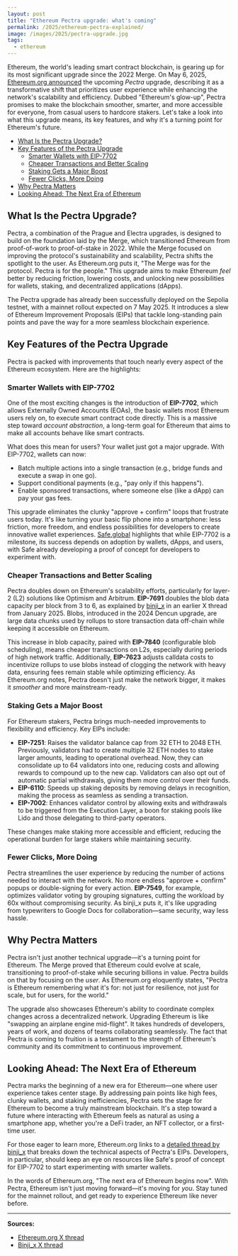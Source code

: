 ```yaml
---
layout: post
title: "Ethereum Pectra upgrade: what's coming"
permalink: /2025/ethereum-pectra-explained/
image: /images/2025/pectra-upgrade.jpg
tags:
  - ethereum
---
```


Ethereum, the world's leading smart contract blockchain, is gearing up for its
most significant upgrade since the 2022 Merge. On May 6, 2025, [Ethereum.org
announced](https://x.com/ethereum/status/1919794615827280126) the upcoming
*Pectra* upgrade, describing it as a transformative shift that prioritizes user
experience while enhancing the network's scalability and efficiency. Dubbed
"Ethereum's glow-up", Pectra promises to make the blockchain smoother, smarter,
and more accessible for everyone, from casual users to hardcore stakers. Let's
take a look into what this upgrade means, its key features, and why it's a
turning point for Ethereum's future.

* [What Is the Pectra Upgrade?](#what-is-the-pectra-upgrade)
* [Key Features of the Pectra Upgrade](#key-features-of-the-pectra-upgrade)
  * [Smarter Wallets with EIP-7702](#smarter-wallets-with-eip-7702)
  * [Cheaper Transactions and Better Scaling](#cheaper-transactions-and-better-scaling)
  * [Staking Gets a Major Boost](#staking-gets-a-major-boost)
  * [Fewer Clicks, More Doing](#fewer-clicks-more-doing)
* [Why Pectra Matters](#why-pectra-matters)
* [Looking Ahead: The Next Era of Ethereum](#looking-ahead-the-next-era-of-ethereum)

## What Is the Pectra Upgrade?

Pectra, a combination of the Prague and Electra upgrades, is designed to build
on the foundation laid by the Merge, which transitioned Ethereum from
proof-of-work to proof-of-stake in 2022. While the Merge focused on improving
the protocol's sustainability and scalability, Pectra shifts the spotlight to
the user. As Ethereum.org puts it, "The Merge was for the protocol. Pectra is
for the people." This upgrade aims to make Ethereum *feel* better by reducing
friction, lowering costs, and unlocking new possibilities for wallets, staking,
and decentralized applications (dApps).

The Pectra upgrade has already been successfully deployed on the Sepolia
testnet, with a mainnet rollout expected on 7 May 2025. It introduces a slew of
Ethereum Improvement Proposals (EIPs) that tackle long-standing pain points and
pave the way for a more seamless blockchain experience.

## Key Features of the Pectra Upgrade

Pectra is packed with improvements that touch nearly every aspect of the
Ethereum ecosystem. Here are the highlights:

### Smarter Wallets with EIP-7702

One of the most exciting changes is the introduction of **EIP-7702**, which
allows Externally Owned Accounts (EOAs), the basic wallets most Ethereum users
rely on, to execute smart contract code directly. This is a massive step toward
*account abstraction*, a long-term goal for Ethereum that aims to make all
accounts behave like smart contracts.

What does this mean for users? Your wallet just got a major upgrade. With
EIP-7702, wallets can now:

- Batch multiple actions into a single transaction (e.g., bridge funds and
  execute a swap in one go).
- Support conditional payments (e.g., "pay only if this happens").
- Enable sponsored transactions, where someone else (like a dApp) can pay your
  gas fees.

This upgrade eliminates the clunky "approve + confirm" loops that frustrate
users today. It's like turning your basic flip phone into a smartphone: less
friction, more freedom, and endless possibilities for developers to create
innovative wallet experiences. [Safe.global](https://safe.global) highlights
that while EIP-7702 is a milestone, its success depends on adoption by wallets,
dApps, and users, with Safe already developing a proof of concept for developers
to experiment with.

### Cheaper Transactions and Better Scaling

Pectra doubles down on Ethereum's scalability efforts, particularly for layer-2
(L2) solutions like Optimism and Arbitrum. **EIP-7691** doubles the blob data
capacity per block from 3 to 6, as explained by
[binji_x](https://x.com/binji_x/status/1874422557992263720) in an earlier X
thread from January 2025. Blobs, introduced in the 2024 Dencun upgrade, are
large data chunks used by rollups to store transaction data off-chain while
keeping it accessible on Ethereum.

This increase in blob capacity, paired with **EIP-7840** (configurable blob
scheduling), means cheaper transactions on L2s, especially during periods of
high network traffic. Additionally, **EIP-7623** adjusts calldata costs to
incentivize rollups to use blobs instead of clogging the network with heavy
data, ensuring fees remain stable while optimizing efficiency. As Ethereum.org
notes, Pectra doesn't just make the network bigger, it makes it *smoother* and
more mainstream-ready.

### Staking Gets a Major Boost

For Ethereum stakers, Pectra brings much-needed improvements to flexibility and
efficiency. Key EIPs include:

- **EIP-7251**: Raises the validator balance cap from 32 ETH to 2048 ETH.
  Previously, validators had to create multiple 32 ETH nodes to stake larger
  amounts, leading to operational overhead. Now, they can consolidate up to 64
  validators into one, reducing costs and allowing rewards to compound up to the
  new cap. Validators can also opt out of automatic partial withdrawals, giving
  them more control over their funds.
- **EIP-6110**: Speeds up staking deposits by removing delays in recognition,
  making the process as seamless as sending a transaction.
- **EIP-7002**: Enhances validator control by allowing exits and withdrawals to
  be triggered from the Execution Layer, a boon for staking pools like Lido and
  those delegating to third-party operators.

These changes make staking more accessible and efficient, reducing the
operational burden for large stakers while maintaining security.

### Fewer Clicks, More Doing

Pectra streamlines the user experience by reducing the number of actions needed
to interact with the network. No more endless "approve + confirm" popups or
double-signing for every action. **EIP-7549**, for example, optimizes validator
voting by grouping signatures, cutting the workload by 60x without compromising
security. As binji_x puts it, it's like upgrading from typewriters to Google
Docs for collaboration—same security, way less hassle.

## Why Pectra Matters

Pectra isn't just another technical upgrade—it's a turning point for Ethereum.
The Merge proved that Ethereum could evolve at scale, transitioning to
proof-of-stake while securing billions in value. Pectra builds on that by
focusing on the *user*. As Ethereum.org eloquently states, "Pectra is Ethereum
remembering what it's for: not just for resilience, not just for scale, but for
users, for the world."

The upgrade also showcases Ethereum's ability to coordinate complex changes
across a decentralized network. Upgrading Ethereum is like "swapping an airplane
engine mid-flight". It takes hundreds of developers, years of work, and dozens
of teams collaborating seamlessly. The fact that Pectra is coming to fruition is
a testament to the strength of Ethereum's community and its commitment to
continuous improvement.

## Looking Ahead: The Next Era of Ethereum

Pectra marks the beginning of a new era for Ethereum—one where user experience
takes center stage. By addressing pain points like high fees, clunky wallets,
and staking inefficiencies, Pectra sets the stage for Ethereum to become a truly
mainstream blockchain. It's a step toward a future where interacting with
Ethereum feels as natural as using a smartphone app, whether you're a DeFi
trader, an NFT collector, or a first-time user.

For those eager to learn more, Ethereum.org links to a [detailed thread by
binji_x](https://x.com/binji_x/status/1874422557992263720) that breaks down the
technical aspects of Pectra's EIPs. Developers, in particular, should keep an
eye on resources like Safe's proof of concept for EIP-7702 to start
experimenting with smarter wallets.

In the words of Ethereum.org, "The next era of Ethereum begins now". With
Pectra, Ethereum isn't just moving forward—it's moving for *you*. Stay tuned for
the mainnet rollout, and get ready to experience Ethereum like never before.

---

**Sources:**

- [Ethereum.org X thread](https://x.com/ethereum/status/1919794615827280126)
- [Binji_x X thread](https://x.com/binji_x/status/1874422557992263720)
